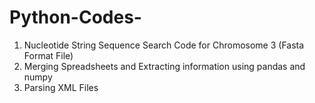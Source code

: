 # Python-Codes-
1. Nucleotide String Sequence Search Code for Chromosome 3 (Fasta Format File)
2. Merging Spreadsheets and Extracting information using pandas and numpy
3. Parsing XML Files

